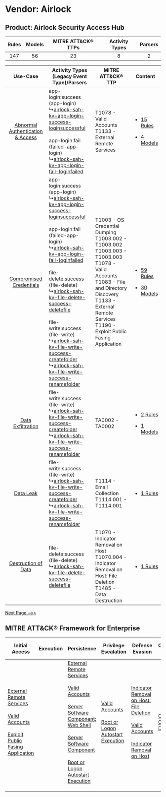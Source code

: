 Vendor: Airlock
===============
Product: Airlock Security Access Hub
------------------------------------
| Rules | Models | MITRE ATT&CK® TTPs | Activity Types | Parsers |
|:-----:|:------:|:------------------:|:--------------:|:-------:|
|  147  |   56   |         23         |       8        |    2    |

|    Use-Case    | Activity Types (Legacy Event Type)/Parsers    | MITRE ATT&CK® TTP    | Content    |
|:----:| ---- | ---- | ---- |
| [Abnormal Authentication & Access](../../../UseCases/uc_abnormal_authentication_&_access.md) |  app-login:success (app-login)<br> ↳[airlock-sah-kv-app-login-success-loginsuccessful](Ps/pC_airlocksahkvapploginsuccessloginsuccessful.md)<br><br> app-login:fail (failed-app-login)<br> ↳[airlock-sah-kv-app-login-fail-loginfailed](Ps/pC_airlocksahkvapploginfailloginfailed.md)<br>    | T1078 - Valid Accounts<br>T1133 - External Remote Services<br>    | [<ul><li>15 Rules</li></ul><ul><li>4 Models</li></ul>](RM/r_m_airlock_airlock_security_access_hub_Abnormal_Authentication_&_Access.md) |
|          [Compromised Credentials](../../../UseCases/uc_compromised_credentials.md)          |  app-login:success (app-login)<br> ↳[airlock-sah-kv-app-login-success-loginsuccessful](Ps/pC_airlocksahkvapploginsuccessloginsuccessful.md)<br><br> app-login:fail (failed-app-login)<br> ↳[airlock-sah-kv-app-login-fail-loginfailed](Ps/pC_airlocksahkvapploginfailloginfailed.md)<br><br> file-delete:success (file-delete)<br> ↳[airlock-sah-kv-file-delete-success-deletefile](Ps/pC_airlocksahkvfiledeletesuccessdeletefile.md)<br><br> file-write:success (file-write)<br> ↳[airlock-sah-kv-file-write-success-createfolder](Ps/pC_airlocksahkvfilewritesuccesscreatefolder.md)<br> ↳[airlock-sah-kv-file-write-success-renamefolder](Ps/pC_airlocksahkvfilewritesuccessrenamefolder.md)<br> | T1003 - OS Credential Dumping<br>T1003.002 - T1003.002<br>T1003.003 - T1003.003<br>T1078 - Valid Accounts<br>T1083 - File and Directory Discovery<br>T1133 - External Remote Services<br>T1190 - Exploit Public Fasing Application<br> | [<ul><li>59 Rules</li></ul><ul><li>30 Models</li></ul>](RM/r_m_airlock_airlock_security_access_hub_Compromised_Credentials.md)         |
|    [Data Exfiltration](../../../UseCases/uc_data_exfiltration.md)    |  file-write:success (file-write)<br> ↳[airlock-sah-kv-file-write-success-createfolder](Ps/pC_airlocksahkvfilewritesuccesscreatefolder.md)<br> ↳[airlock-sah-kv-file-write-success-renamefolder](Ps/pC_airlocksahkvfilewritesuccessrenamefolder.md)<br>    | TA0002 - TA0002<br>    | [<ul><li>2 Rules</li></ul><ul><li>1 Models</li></ul>](RM/r_m_airlock_airlock_security_access_hub_Data_Exfiltration.md)    |
|    [Data Leak](../../../UseCases/uc_data_leak.md)    |  file-write:success (file-write)<br> ↳[airlock-sah-kv-file-write-success-createfolder](Ps/pC_airlocksahkvfilewritesuccesscreatefolder.md)<br> ↳[airlock-sah-kv-file-write-success-renamefolder](Ps/pC_airlocksahkvfilewritesuccessrenamefolder.md)<br>    | T1114 - Email Collection<br>T1114.001 - T1114.001<br>    | [<ul><li>1 Rules</li></ul>](RM/r_m_airlock_airlock_security_access_hub_Data_Leak.md)    |
|    [Destruction of Data](../../../UseCases/uc_destruction_of_data.md)    |  file-delete:success (file-delete)<br> ↳[airlock-sah-kv-file-delete-success-deletefile](Ps/pC_airlocksahkvfiledeletesuccessdeletefile.md)<br>    | T1070 - Indicator Removal on Host<br>T1070.004 - Indicator Removal on Host: File Deletion<br>T1485 - Data Destruction<br>    | [<ul><li>1 Rules</li></ul>](RM/r_m_airlock_airlock_security_access_hub_Destruction_of_Data.md)    |
[Next Page -->>](2_ds_airlock_airlock_security_access_hub.md)

MITRE ATT&CK® Framework for Enterprise
--------------------------------------
| Initial Access                                                                                                                                                                                                                         | Execution | Persistence                                                                                                                                                                                                                                                                                                                                                                                                       | Privilege Escalation                                                                                                                                      | Defense Evasion                                                                                                                                                                                                                                    | Credential Access                                                          | Discovery                                                                         | Lateral Movement | Collection                                                            | Command and Control                                                                                                                                                                                                      | Exfiltration | Impact                                                                                                                                              |
| -------------------------------------------------------------------------------------------------------------------------------------------------------------------------------------------------------------------------------------- | --------- | ----------------------------------------------------------------------------------------------------------------------------------------------------------------------------------------------------------------------------------------------------------------------------------------------------------------------------------------------------------------------------------------------------------------- | --------------------------------------------------------------------------------------------------------------------------------------------------------- | -------------------------------------------------------------------------------------------------------------------------------------------------------------------------------------------------------------------------------------------------- | -------------------------------------------------------------------------- | --------------------------------------------------------------------------------- | ---------------- | --------------------------------------------------------------------- | ------------------------------------------------------------------------------------------------------------------------------------------------------------------------------------------------------------------------ | ------------ | --------------------------------------------------------------------------------------------------------------------------------------------------- |
| [External Remote Services](https://attack.mitre.org/techniques/T1133)<br><br>[Valid Accounts](https://attack.mitre.org/techniques/T1078)<br><br>[Exploit Public Fasing Application](https://attack.mitre.org/techniques/T1190)<br><br> |           | [External Remote Services](https://attack.mitre.org/techniques/T1133)<br><br>[Valid Accounts](https://attack.mitre.org/techniques/T1078)<br><br>[Server Software Component: Web Shell](https://attack.mitre.org/techniques/T1505/003)<br><br>[Server Software Component](https://attack.mitre.org/techniques/T1505)<br><br>[Boot or Logon Autostart Execution](https://attack.mitre.org/techniques/T1547)<br><br> | [Valid Accounts](https://attack.mitre.org/techniques/T1078)<br><br>[Boot or Logon Autostart Execution](https://attack.mitre.org/techniques/T1547)<br><br> | [Indicator Removal on Host: File Deletion](https://attack.mitre.org/techniques/T1070/004)<br><br>[Valid Accounts](https://attack.mitre.org/techniques/T1078)<br><br>[Indicator Removal on Host](https://attack.mitre.org/techniques/T1070)<br><br> | [OS Credential Dumping](https://attack.mitre.org/techniques/T1003)<br><br> | [File and Directory Discovery](https://attack.mitre.org/techniques/T1083)<br><br> |                  | [Email Collection](https://attack.mitre.org/techniques/T1114)<br><br> | [Proxy: Multi-hop Proxy](https://attack.mitre.org/techniques/T1090/003)<br><br>[Application Layer Protocol](https://attack.mitre.org/techniques/T1071)<br><br>[Proxy](https://attack.mitre.org/techniques/T1090)<br><br> |              | [Data Destruction](https://attack.mitre.org/techniques/T1485)<br><br>[Data Encrypted for Impact](https://attack.mitre.org/techniques/T1486)<br><br> |